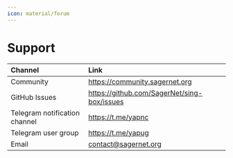 ```yaml
---
icon: material/forum
---
```


# Support

| Channel                       | Link                                        |
|:------------------------------|:--------------------------------------------|
| Community                     | https://community.sagernet.org              |
| GitHub Issues                 | https://github.com/SagerNet/sing-box/issues |
| Telegram notification channel | https://t.me/yapnc                          |
| Telegram user group           | https://t.me/yapug                          |
| Email                         | contact@sagernet.org                        |

